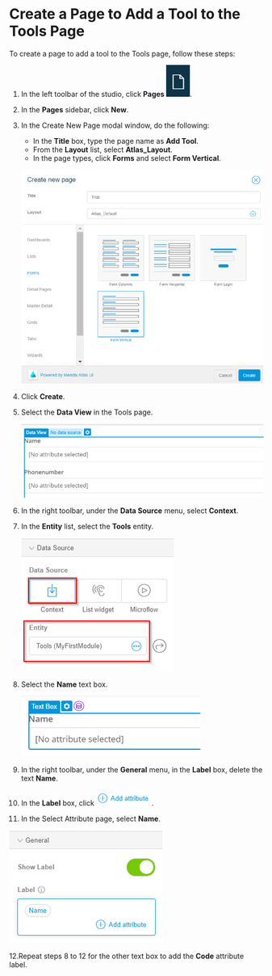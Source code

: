 # Create a Page to Add a Tool to the Tools Page

To create a page to add a tool to the Tools page, follow these steps:

1. In the left toolbar of the studio, click **Pages** ![](Page.png). 

2. In the **Pages** sidebar, click **New**. 

3. In the Create New Page modal window, do the following: 

    - In the **Title** box, type the page name as **Add Tool**.
    - From the **Layout** list, select **Atlas\_Layout**.
    - In the page types, click **Forms** and select **Form Vertical**.
    
   ![](12.png)

4. Click **Create**. 

5. Select the **Data View** in the Tools page. 

   ![](13.png)

6. In the right toolbar, under the **Data Source** menu, select **Context**.

7. In the **Entity** list, select the **Tools** entity. 

   ![](14.png)

8. Select the **Name** text box. 

   ![](15.png)

9. In the right toolbar, under the **General** menu, in the **Label** box, delete the text **Name**. 

10. In the **Label** box, click ![](6.png). 

11. In the Select Attribute page, select **Name**. 

   ![](16.png)

12.Repeat steps 8 to 12 for the other text box to add the **Code** attribute label. 

